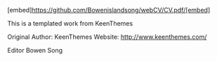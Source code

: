 
[embed]https://github.com/Bowenislandsong/webCV/CV.pdf/[embed]


This is a templated work from KeenThemes

Original Author: 		KeenThemes
Website: 		http://www.keenthemes.com/


Editor Bowen Song
